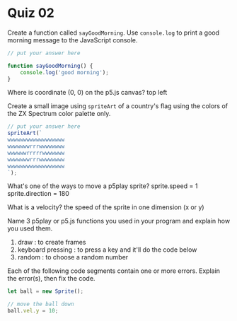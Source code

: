 # Quiz 02

Create a function called `sayGoodMorning`. Use `console.log` to print a good morning message to the JavaScript console.

```js
// put your answer here

function sayGoodMorning() {
	console.log('good morning');
}
```

Where is coordinate (0, 0) on the p5.js canvas?
top left

Create a small image using `spriteArt` of a country's flag using the colors of the ZX Spectrum color palette only.

```js
// put your answer here
spriteArt(`
wwwwwwwwwwwwwwwwww
wwwwwwwrrrwwwwwwww
wwwwwwrrrrrwwwwwww
wwwwwwwrrrwwwwwwww
wwwwwwwwwwwwwwwwww
`);
```

What's one of the ways to move a p5play sprite?
sprite.speed = 1
sprite.direction = 180

What is a velocity?
the speed of the sprite in one dimension (x or y)

Name 3 p5play or p5.js functions you used in your program and explain how you used them.

1. draw : to create frames
2. keyboard pressing : to press a key and it'll do the code below
3. random : to choose a random number

Each of the following code segments contain one or more errors. Explain the error(s), then fix the code.

```js
let ball = new Sprite();
```

```js
// move the ball down
ball.vel.y = 10;
```
